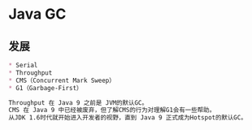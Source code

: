 # Java GC

## 发展
```md
* Serial
* Throughput
* CMS（Concurrent Mark Sweep）
* G1（Garbage-First）
```
```md
Throughput 在 Java 9 之前是 JVM的默认GC。
CMS 在 Java 9 中已经被废弃，但了解CMS的行为对理解G1会有一些帮助。
从JDK 1.6时代就开始进入开发者的视野，直到 Java 9 正式成为Hotspot的默认GC。
```